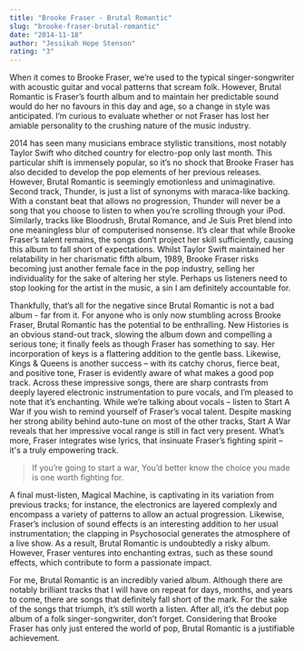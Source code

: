 ```yaml
---
title: "Brooke Fraser - Brutal Romantic"
slug: "brooke-fraser-brutal-romantic"
date: "2014-11-18"
author: "Jessikah Hope Stenson"
rating: "3"
---
```


When it comes to Brooke Fraser, we’re used to the typical singer-songwriter with acoustic guitar and vocal patterns that scream folk. However, Brutal Romantic is Fraser’s fourth album and to maintain her predictable sound would do her no favours in this day and age, so a change in style was anticipated. I’m curious to evaluate whether or not Fraser has lost her amiable personality to the crushing nature of the music industry.

2014 has seen many musicians embrace stylistic transitions, most notably Taylor Swift who ditched country for electro-pop only last month. This particular shift is immensely popular, so it’s no shock that Brooke Fraser has also decided to develop the pop elements of her previous releases. However, Brutal Romantic is seemingly emotionless and unimaginative. Second track, Thunder, is just a list of synonyms with maraca-like backing. With a constant beat that allows no progression, Thunder will never be a song that you choose to listen to when you’re scrolling through your iPod. Similarly, tracks like Bloodrush, Brutal Romance, and Je Suis Pret blend into one meaningless blur of computerised nonsense. It’s clear that while Brooke Fraser’s talent remains, the songs don’t project her skill sufficiently, causing this album to fall short of expectations. Whilst Taylor Swift maintained her relatability in her charismatic fifth album, 1989, Brooke Fraser risks becoming just another female face in the pop industry, selling her individuality for the sake of altering her style. Perhaps us listeners need to stop looking for the artist in the music, a sin I am definitely accountable for.

Thankfully, that’s all for the negative since Brutal Romantic is not a bad album - far from it. For anyone who is only now stumbling across Brooke Fraser, Brutal Romantic has the potential to be enthralling. New Histories is an obvious stand-out track, slowing the album down and compelling a serious tone; it finally feels as though Fraser has something to say. Her incorporation of keys is a flattering addition to the gentle bass. Likewise, Kings & Queens is another success – with its catchy chorus, fierce beat, and positive tone, Fraser is evidently aware of what makes a good pop track. Across these impressive songs, there are sharp contrasts from deeply layered electronic instrumentation to pure vocals, and I’m pleased to note that it’s enchanting. While we’re talking about vocals – listen to Start A War if you wish to remind yourself of Fraser’s vocal talent. Despite masking her strong ability behind auto-tune on most of the other tracks, Start A War reveals that her impressive vocal range is still in fact very present. What’s more, Fraser integrates wise lyrics, that insinuate Fraser’s fighting spirit – it's a truly empowering track.

> If you’re going to start a war, You’d better know the choice you made is one worth fighting for.

A final must-listen, Magical Machine, is captivating in its variation from previous tracks; for instance, the electronics are layered complexly and encompass a variety of patterns to allow an actual progression. Likewise, Fraser’s inclusion of sound effects is an interesting addition to her usual instrumentation; the clapping in Psychosocial generates the atmosphere of a live show. As a result, Brutal Romantic is undoubtedly a risky album. However, Fraser ventures into enchanting extras, such as these sound effects, which contribute to form a passionate impact.

For me, Brutal Romantic is an incredibly varied album. Although there are notably brilliant tracks that I will have on repeat for days, months, and years to come, there are songs that definitely fall short of the mark. For the sake of the songs that triumph, it’s still worth a listen. After all, it’s the debut pop album of a folk singer-songwriter, don’t forget. Considering that Brooke Fraser has only just entered the world of pop, Brutal Romantic is a justifiable achievement.
